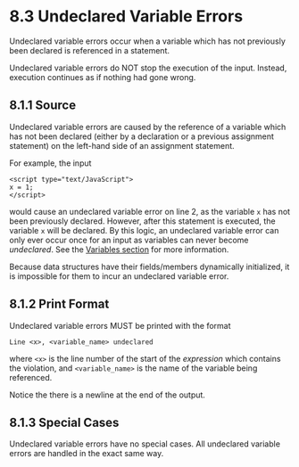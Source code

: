 # 8.3 Undeclared Variable Errors
Undeclared variable errors occur when a variable which has not previously been declared is referenced in a statement.

Undeclared variable errors do NOT stop the execution of the input. Instead, execution continues as if nothing had gone wrong.

## 8.1.1 Source
Undeclared variable errors are caused by the reference of a variable which has not been declared (either by a declaration or a previous assignment statement) on the left-hand side of an assignment statement.

For example, the input

    <script type="text/JavaScript">
    x = 1;
    </script>

would cause an undeclared variable error on line 2, as the variable `x` has not been previously declared. However, after this statement is executed, the variable `x` will be declared. By this logic, an undeclared variable error can only ever occur once for an input as variables can never become *undeclared*. See the [Variables section](../variables/index.md#51-properties) for more information.

Because data structures have their fields/members dynamically initialized, it is impossible for them to incur an undeclared variable error.

## 8.1.2 Print Format
Undeclared variable errors MUST be printed with the format

```
Line <x>, <variable_name> undeclared

```

where `<x>` is the line number of the start of the *expression* which contains the violation, and `<variable_name>` is the name of the variable being referenced.

Notice the there is a newline at the end of the output.

## 8.1.3 Special Cases
Undeclared variable errors have no special cases. All undeclared variable errors are handled in the exact same way.
